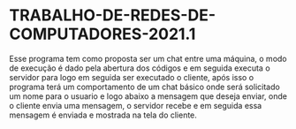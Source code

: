 # TRABALHO-DE-REDES-DE-COMPUTADORES-2021.1

 Esse programa tem como proposta ser um chat entre uma máquina, o modo de execução
 é dado pela abertura dos códigos e em seguida executa o servidor para logo em seguida
 ser executado o cliente, após isso o programa terá um comportamento de um chat básico
 onde será solicitado um nome para o usuario e logo abaixo a mensagem que deseja enviar,
 onde o cliente envia uma mensagem, o servidor recebe e em seguida essa mensagem é enviada e
 mostrada na tela do cliente.
